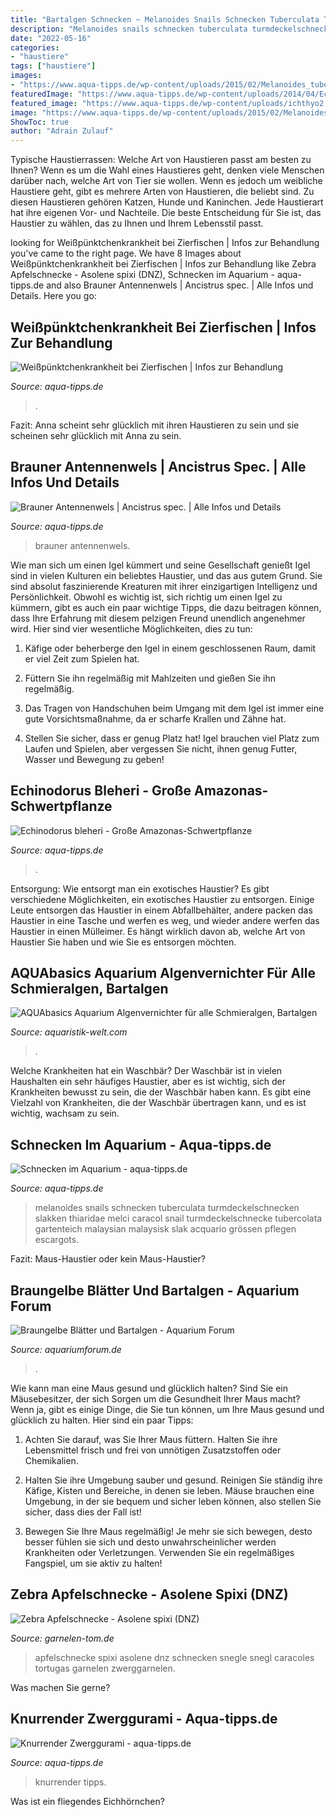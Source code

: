 ```yaml
---
title: "Bartalgen Schnecken ~ Melanoides Snails Schnecken Tuberculata Turmdeckelschnecken Slakken Thiaridae Melci Caracol Snail Turmdeckelschnecke Tubercolata Gartenteich Malaysian Malaysisk Slak Acquario Grössen Pflegen Escargots"
description: "Melanoides snails schnecken tuberculata turmdeckelschnecken slakken thiaridae melci caracol snail turmdeckelschnecke tubercolata gartenteich malaysian malaysisk slak acquario grössen pflegen escargots"
date: "2022-05-16"
categories:
- "haustiere"
tags: ["haustiere"]
images:
- "https://www.aqua-tipps.de/wp-content/uploads/2015/02/Melanoides_tuberculata_01-300x225.jpg"
featuredImage: "https://www.aqua-tipps.de/wp-content/uploads/2014/04/Echinodorus-bleheri1-678x340.jpg"
featured_image: "https://www.aqua-tipps.de/wp-content/uploads/ichthyo2.jpg"
image: "https://www.aqua-tipps.de/wp-content/uploads/2015/02/Melanoides_tuberculata_01-300x225.jpg"
ShowToc: true
author: "Adrain Zulauf"
---
```



Typische Haustierrassen: Welche Art von Haustieren passt am besten zu Ihnen?
Wenn es um die Wahl eines Haustieres geht, denken viele Menschen darüber nach, welche Art von Tier sie wollen. Wenn es jedoch um weibliche Haustiere geht, gibt es mehrere Arten von Haustieren, die beliebt sind. Zu diesen Haustieren gehören Katzen, Hunde und Kaninchen. Jede Haustierart hat ihre eigenen Vor- und Nachteile. Die beste Entscheidung für Sie ist, das Haustier zu wählen, das zu Ihnen und Ihrem Lebensstil passt.

	

		
looking for Weißpünktchenkrankheit bei Zierfischen | Infos zur Behandlung you've came to the right page. We have 8 Images about Weißpünktchenkrankheit bei Zierfischen | Infos zur Behandlung like Zebra Apfelschnecke - Asolene spixi (DNZ), Schnecken im Aquarium - aqua-tipps.de and also Brauner Antennenwels | Ancistrus spec. | Alle Infos und Details. Here you go:
		
    
## Weißpünktchenkrankheit Bei Zierfischen | Infos Zur Behandlung

<img loading=lazy src="https://www.aqua-tipps.de/wp-content/uploads/ichthyo2.jpg" onerror="this.onerror=null;this.src='https://tse1.mm.bing.net/th?id=OIP.dI6t6aws_JIGpLP70JOs1wHaFj&amp;pid=15.1';" alt="Weißpünktchenkrankheit bei Zierfischen | Infos zur Behandlung">

_Source: aqua-tipps.de_

>. 

	

Fazit: Anna scheint sehr glücklich mit ihren Haustieren zu sein und sie scheinen sehr glücklich mit Anna zu sein.

    
## Brauner Antennenwels | Ancistrus Spec. | Alle Infos Und Details

<img loading=lazy src="https://www.aqua-tipps.de/wp-content/uploads/2014/06/Brauner-Antennenwels-Ancistrus-spec.-678x381.jpg" onerror="this.onerror=null;this.src='https://tse1.mm.bing.net/th?id=OIP.f4SdsAuo7OulPXk-tcWBXQHaEK&amp;pid=15.1';" alt="Brauner Antennenwels | Ancistrus spec. | Alle Infos und Details">

_Source: aqua-tipps.de_

>brauner antennenwels. 

	

Wie man sich um einen Igel kümmert und seine Gesellschaft genießt
Igel sind in vielen Kulturen ein beliebtes Haustier, und das aus gutem Grund. Sie sind absolut faszinierende Kreaturen mit ihrer einzigartigen Intelligenz und Persönlichkeit. Obwohl es wichtig ist, sich richtig um einen Igel zu kümmern, gibt es auch ein paar wichtige Tipps, die dazu beitragen können, dass Ihre Erfahrung mit diesem pelzigen Freund unendlich angenehmer wird. Hier sind vier wesentliche Möglichkeiten, dies zu tun:
1) Käfige oder beherberge den Igel in einem geschlossenen Raum, damit er viel Zeit zum Spielen hat.

2) Füttern Sie ihn regelmäßig mit Mahlzeiten und gießen Sie ihn regelmäßig.

3) Das Tragen von Handschuhen beim Umgang mit dem Igel ist immer eine gute Vorsichtsmaßnahme, da er scharfe Krallen und Zähne hat.

4) Stellen Sie sicher, dass er genug Platz hat! Igel brauchen viel Platz zum Laufen und Spielen, aber vergessen Sie nicht, ihnen genug Futter, Wasser und Bewegung zu geben!

    
## Echinodorus Bleheri - Große Amazonas-Schwertpflanze

<img loading=lazy src="https://www.aqua-tipps.de/wp-content/uploads/2014/04/Echinodorus-bleheri1-678x340.jpg" onerror="this.onerror=null;this.src='https://tse4.mm.bing.net/th?id=OIP.cdQ3wHIxsabyHCvBZ4s8EwHaDt&amp;pid=15.1';" alt="Echinodorus bleheri - Große Amazonas-Schwertpflanze">

_Source: aqua-tipps.de_

>. 

	

Entsorgung: Wie entsorgt man ein exotisches Haustier?
Es gibt verschiedene Möglichkeiten, ein exotisches Haustier zu entsorgen. Einige Leute entsorgen das Haustier in einem Abfallbehälter, andere packen das Haustier in eine Tasche und werfen es weg, und wieder andere werfen das Haustier in einen Mülleimer. Es hängt wirklich davon ab, welche Art von Haustier Sie haben und wie Sie es entsorgen möchten.

    
## AQUAbasics Aquarium Algenvernichter Für Alle Schmieralgen, Bartalgen

<img loading=lazy src="https://m.media-amazon.com/images/I/413ffk5Y5RL._SS1024_.jpg" onerror="this.onerror=null;this.src='https://tse1.mm.bing.net/th?id=OIP.MvcUiJiMJozDHIInVSWb2QHaHa&amp;pid=15.1';" alt="AQUAbasics Aquarium Algenvernichter für alle Schmieralgen, Bartalgen">

_Source: aquaristik-welt.com_

>. 

	

Welche Krankheiten hat ein Waschbär?
Der Waschbär ist in vielen Haushalten ein sehr häufiges Haustier, aber es ist wichtig, sich der Krankheiten bewusst zu sein, die der Waschbär haben kann. Es gibt eine Vielzahl von Krankheiten, die der Waschbär übertragen kann, und es ist wichtig, wachsam zu sein.

    
## Schnecken Im Aquarium - Aqua-tipps.de

<img loading=lazy src="https://www.aqua-tipps.de/wp-content/uploads/2015/02/Melanoides_tuberculata_01-300x225.jpg" onerror="this.onerror=null;this.src='https://tse1.mm.bing.net/th?id=OIP.3G3xqFeYjhZjGISU2mqduQAAAA&amp;pid=15.1';" alt="Schnecken im Aquarium - aqua-tipps.de">

_Source: aqua-tipps.de_

>melanoides snails schnecken tuberculata turmdeckelschnecken slakken thiaridae melci caracol snail turmdeckelschnecke tubercolata gartenteich malaysian malaysisk slak acquario grössen pflegen escargots. 

	

Fazit: Maus-Haustier oder kein Maus-Haustier?

    
## Braungelbe Blätter Und Bartalgen - Aquarium Forum

<img loading=lazy src="http://www.aquariumforum.de/gallery/files/5/0/5/8/7/dsc_1269_kl.jpg" onerror="this.onerror=null;this.src='https://tse3.mm.bing.net/th?id=OIP.oKzuO0KRi86CgH7XPHxAvwHaE9&amp;pid=15.1';" alt="Braungelbe Blätter und Bartalgen - Aquarium Forum">

_Source: aquariumforum.de_

>. 

	

Wie kann man eine Maus gesund und glücklich halten?
Sind Sie ein Mäusebesitzer, der sich Sorgen um die Gesundheit Ihrer Maus macht? Wenn ja, gibt es einige Dinge, die Sie tun können, um Ihre Maus gesund und glücklich zu halten. Hier sind ein paar Tipps:
1. Achten Sie darauf, was Sie Ihrer Maus füttern. Halten Sie ihre Lebensmittel frisch und frei von unnötigen Zusatzstoffen oder Chemikalien.

2. Halten Sie ihre Umgebung sauber und gesund. Reinigen Sie ständig ihre Käfige, Kisten und Bereiche, in denen sie leben. Mäuse brauchen eine Umgebung, in der sie bequem und sicher leben können, also stellen Sie sicher, dass dies der Fall ist!

3. Bewegen Sie Ihre Maus regelmäßig! Je mehr sie sich bewegen, desto besser fühlen sie sich und desto unwahrscheinlicher werden Krankheiten oder Verletzungen. Verwenden Sie ein regelmäßiges Fangspiel, um sie aktiv zu halten!

    
## Zebra Apfelschnecke - Asolene Spixi (DNZ)

<img loading=lazy src="https://garnelen-tom.de/zwerggarnelen-shop/media/image/product/2729/lg/zebra-apfelschnecke-asolene-spixi-dnz.jpg" onerror="this.onerror=null;this.src='https://tse3.mm.bing.net/th?id=OIP.49VctW1eh_fuZchHo_1ouwHaE7&amp;pid=15.1';" alt="Zebra Apfelschnecke - Asolene spixi (DNZ)">

_Source: garnelen-tom.de_

>apfelschnecke spixi asolene dnz schnecken snegle snegl caracoles tortugas garnelen zwerggarnelen. 

	

Was machen Sie gerne?

    
## Knurrender Zwerggurami - Aqua-tipps.de

<img loading=lazy src="https://www.aqua-tipps.de/wp-content/uploads/2015/03/Trichopsis_pumila-678x381.jpg" onerror="this.onerror=null;this.src='https://tse3.mm.bing.net/th?id=OIP.E7PbtXJkZ2Dsqido7nga-AHaEK&amp;pid=15.1';" alt="Knurrender Zwerggurami - aqua-tipps.de">

_Source: aqua-tipps.de_

>knurrender tipps. 

	

Was ist ein fliegendes Eichhörnchen?

